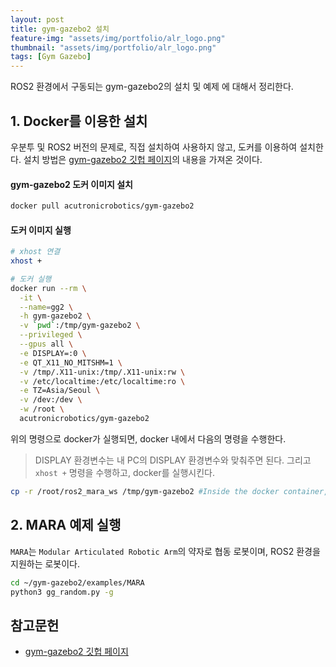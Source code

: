 ```yaml
---
layout: post
title: gym-gazebo2 설치
feature-img: "assets/img/portfolio/alr_logo.png"
thumbnail: "assets/img/portfolio/alr_logo.png"
tags: [Gym Gazebo]
---
```


ROS2 환경에서 구동되는 gym-gazebo2의 설치 및 예제 에 대해서 정리한다.

## 1. Docker를 이용한 설치

우분투 및 ROS2 버전의 문제로, 직접 설치하여 사용하지 않고, 도커를 이용하여 설치한다. 설치 방법은 [gym-gazebo2 깃헙 페이지](https://github.com/AcutronicRobotics/gym-gazebo2/blob/dashing/docker/README.md)의 내용을 가져온 것이다.

#### gym-gazebo2 도커 이미지 설치

```bash
docker pull acutronicrobotics/gym-gazebo2
```

#### 도커 이미지 실행

```bash
# xhost 연결
xhost +

# 도커 실행
docker run --rm \
  -it \
  --name=gg2 \
  -h gym-gazebo2 \
  -v `pwd`:/tmp/gym-gazebo2 \
  --privileged \
  --gpus all \
  -e DISPLAY=:0 \
  -e QT_X11_NO_MITSHM=1 \
  -v /tmp/.X11-unix:/tmp/.X11-unix:rw \
  -v /etc/localtime:/etc/localtime:ro \
  -e TZ=Asia/Seoul \
  -v /dev:/dev \
  -w /root \
  acutronicrobotics/gym-gazebo2
```

위의 명령으로 docker가 실행되면, docker 내에서 다음의 명령을 수행한다.

> DISPLAY 환경변수는 내 PC의 DISPLAY 환경변수와 맞춰주면 된다. 그리고 `xhost +` 명령을 수행하고, docker를 실행시킨다.

```bash
cp -r /root/ros2_mara_ws /tmp/gym-gazebo2 #Inside the docker container, used to load visual models
```

## 2. MARA 예제 실행

`MARA`는 `Modular Articulated Robotic Arm`의 약자로 협동 로봇이며, ROS2 환경을 지원하는 로봇이다.

```bash
cd ~/gym-gazebo2/examples/MARA
python3 gg_random.py -g
```

## 참고문헌

- [gym-gazebo2 깃헙 페이지](https://github.com/AcutronicRobotics/gym-gazebo2)
